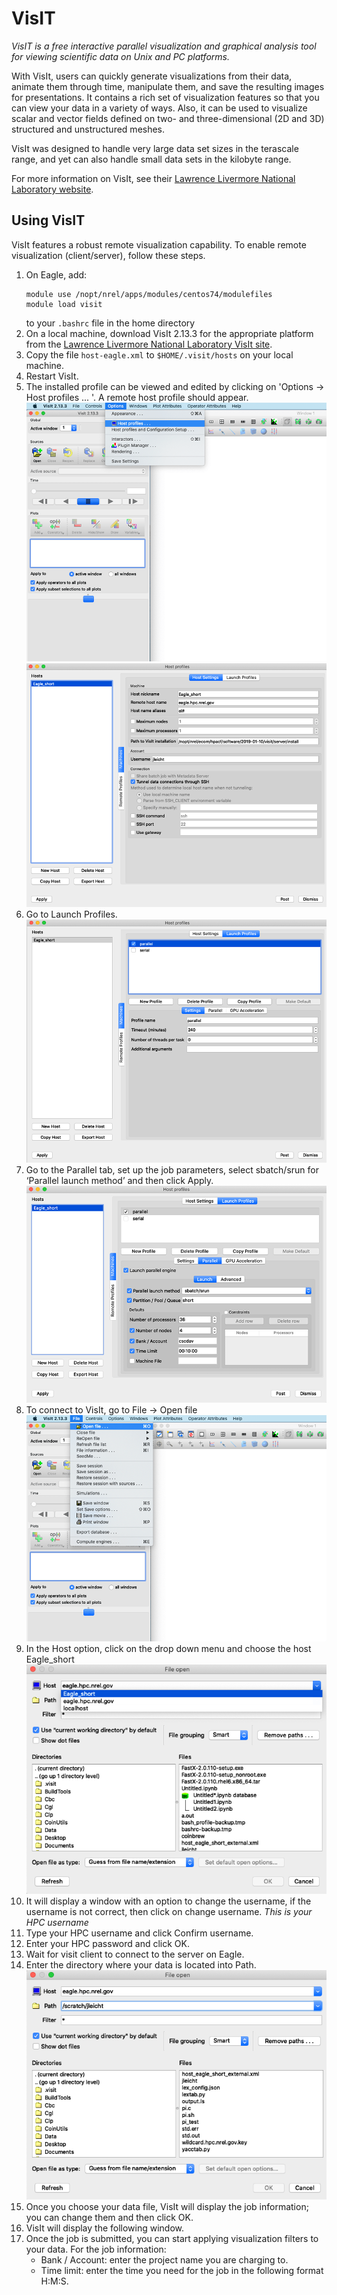 # VisIT

*VisIT is a free interactive parallel visualization and graphical analysis tool for viewing scientific data on Unix and PC platforms.*

With VisIt, users can quickly generate visualizations from their data, animate them through time, manipulate them, and save the resulting images for presentations. It contains a rich set of visualization features so that you can view your data in a variety of ways. 
Also, it can be used to visualize scalar and vector fields defined on two- and three-dimensional (2D and 3D) structured and unstructured meshes.

VisIt was designed to handle very large data set sizes in the terascale range, and yet can also handle small data sets in the kilobyte range.

For more information on VisIt, see their [Lawrence Livermore National Laboratory website](https://wci.llnl.gov/simulation/computer-codes/visit).

## Using VisIT

VisIt features a robust remote visualization capability.  To enable remote visualization (client/server), follow these steps.

1. On Eagle, add:
    ```
    module use /nopt/nrel/apps/modules/centos74/modulefiles
    module load visit
    ```
    to your `.bashrc` file in the home directory
2. On a local machine, download VisIt 2.13.3 for the appropriate platform from the [Lawrence Livermore National Laboratory VisIt site](https://wci.llnl.gov/simulation/computer-codes/visit/executables).
3. Copy the file `host-eagle.xml` to `$HOME/.visit/hosts` on your local machine.
4. Restart VisIt.
5. The installed profile can be viewed and edited by clicking on 'Options → Host profiles ... '. A remote host profile should appear.
![Alt text](/assets/images/VisIT/eagle-5a.png)
![Alt text](/assets/images/VisIT/eagle-5b.png)
6. Go to Launch Profiles.
![Alt text](/assets/images/VisIT/eagle-6.png)
7. Go to the Parallel tab, set up the job parameters, select sbatch/srun for ‘Parallel launch method’ and then click Apply.
![Alt text](/assets/images/VisIT/eagle-software-visit-step7.png)
8. To connect to VisIt, go to File → Open file
![Alt text](/assets/images/VisIT/eagle-8.png)
9. In the Host option, click on the drop down menu and choose the host Eagle_short
![Alt text](/assets/images/VisIT/eagle-9.png)
10. It will display a window with an option to change the username, if the username is not correct, then click on change username. *This is your HPC username*
11. Type your HPC username and click Confirm username.
12. Enter your HPC password and click OK.
13. Wait for visit client to connect to the server on Eagle.
14. Enter the directory where your data is located into Path.
![Alt text](/assets/images/VisIT/eagle-14.png)
15. Once you choose your data file, VisIt will display the job information; you can change them and then click OK.
16. VisIt will display the following window.
17. Once the job is submitted, you can start applying visualization filters to your data. For the job information:
    - Bank / Account: enter the project name you are charging to.
    - Time limit: enter the time you need for the job in the following format H:M:S.